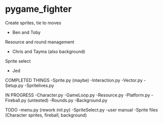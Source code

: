 # pygame_fighter

Create sprites, tie to moves
  - Ben and Toby
  
Resource and round management
  - Chris and Tayma (also background)
 
  
Sprite select
  - Jed

COMPLETED THINGS
-Sprite.py (maybe)
-Interaction.py 
-Vector.py
-Setup.py
-Spritelives.py

IN PROGRESS
-Character.py
-GameLoop.py
-Resource.py
-Platform.py
-Fireball.py (untested)
-Rounds.py
-Background.py

TODO
-menu.py (rework _init_.py)
-SpriteSelect.py
-user manual
-Sprite files (Character sprites, fireball, background)
